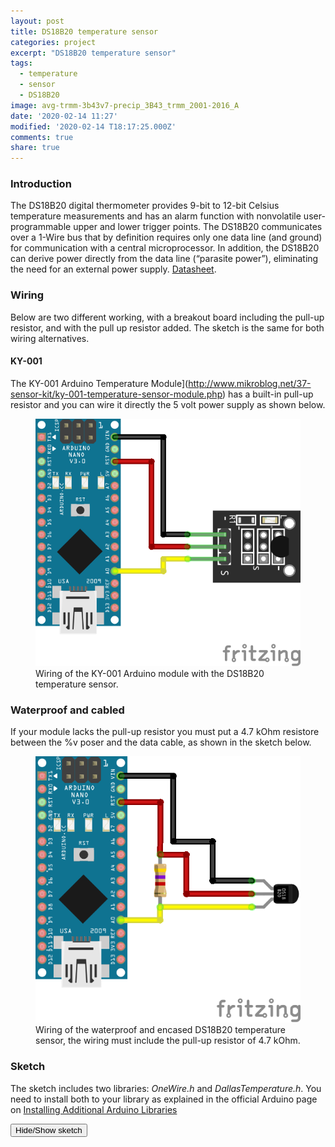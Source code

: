 ```yaml
---
layout: post
title: DS18B20 temperature sensor
categories: project
excerpt: "DS18B20 temperature sensor"
tags:
  - temperature
  - sensor
  - DS18B20
image: avg-trmm-3b43v7-precip_3B43_trmm_2001-2016_A
date: '2020-02-14 11:27'
modified: '2020-02-14 T18:17:25.000Z'
comments: true
share: true
---
```

<script src="https://karttur.github.io/common/assets/js/karttur/togglediv.js"></script>

### Introduction

The DS18B20 digital thermometer provides 9-bit to 12-bit Celsius temperature measurements and has an alarm function with nonvolatile user-programmable upper and lower trigger points. The DS18B20 communicates over a 1-Wire bus that by definition requires only one data line (and ground) for communication with a central microprocessor. In addition, the DS18B20 can derive power directly from the data line (“parasite power”), eliminating the need for an external power supply. [Datasheet](https://datasheets.maximintegrated.com/en/ds/DS18B20.pdf).

### Wiring

Below are two different working, with a breakout board including the pull-up resistor, and with the pull up resistor added. The sketch is the same for both wiring alternatives.

#### KY-001

The KY-001 Arduino Temperature Module](http://www.mikroblog.net/37-sensor-kit/ky-001-temperature-sensor-module.php) has a built-in pull-up resistor and you can wire it directly the 5 volt power supply as shown below.

<figure>
<img src="../../images/nano-DS18B20-ky001_bb.png">
<figcaption> Wiring of the KY-001 Arduino module with the DS18B20 temperature sensor. </figcaption>
</figure>

### Waterproof and cabled

If your module lacks the pull-up resistor you must put a 4.7 kOhm resistore between the %v poser and the data cable, as shown in the sketch below.

<figure>
<img src="../../images/nano-DS18B20-waterproof-cable_bb.png">
<figcaption> Wiring of the waterproof and encased DS18B20 temperature sensor, the wiring must include the pull-up resistor of 4.7 kOhm. </figcaption>
</figure>

### Sketch

The sketch includes two libraries: _OneWire.h_ and _DallasTemperature.h_. You need to install both to your library as explained in the official Arduino page on [Installing Additional Arduino Libraries](https://www.arduino.cc/en/guide/libraries)

<button id= "toggleDS18B20" onclick="hiddencode('DS18B20')">Hide/Show sketch</button>

<div id="DS18B20" style="display:none">
{% capture text-capture %}
{% raw %}

```
/********************************************************************/
// First we include the libraries
#include <OneWire.h>
#include <DallasTemperature.h>
/********************************************************************/
// Data wire is plugged into pin 2 on the Arduino
#define ONE_WIRE_BUS 2
/********************************************************************/
// Setup a oneWire instance to communicate with any OneWire devices  
// (not just Maxim/Dallas temperature ICs)
OneWire oneWire(ONE_WIRE_BUS);
/********************************************************************/
// Pass our oneWire reference to Dallas Temperature.
DallasTemperature sensors(&oneWire);
/********************************************************************/
void setup(void)
{
 // start serial port
 Serial.begin(9600);
 Serial.println("Dallas Temperature IC Control Library Demo");
 // Start up the library
 sensors.begin();
}
void loop(void)
{
 // call sensors.requestTemperatures() to issue a global temperature
 // request to all devices on the bus
/********************************************************************/
 Serial.print(" Requesting temperatures...");
 sensors.requestTemperatures(); // Send the command to get temperature readings
 Serial.println("DONE");
/********************************************************************/
 Serial.print("Temperature is: ");
 Serial.print(sensors.getTempCByIndex(0)); // Why "byIndex"?  
   // You can have more than one DS18B20 on the same bus.  
   // 0 refers to the first IC on the wire
   delay(1000);
}
```
{% endraw %}
{% endcapture %}
{% include widgets/toggle-code.html  toggle-text=text-capture  %}
</div>
